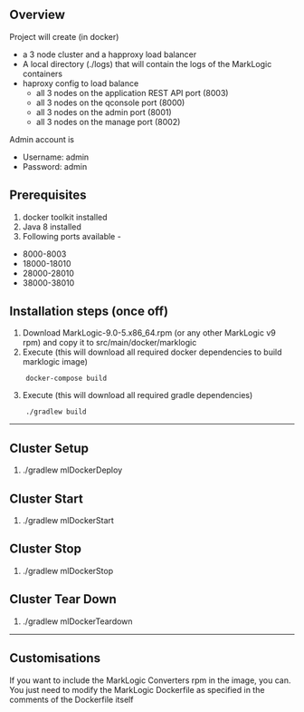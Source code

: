 Overview
---------

Project will create (in docker)

* a 3 node cluster and a happroxy load balancer
* A local directory (./logs) that will contain the logs of the MarkLogic containers
* haproxy config to load balance 
    * all 3 nodes on the application REST API port (8003)
    * all 3 nodes on the qconsole port (8000)
    * all 3 nodes on the admin port (8001)
    * all 3 nodes on the manage port (8002)

Admin account is
* Username: admin
* Password: admin

Prerequisites
-------------

1. docker toolkit installed
2. Java 8 installed
3. Following ports available -
* 8000-8003
* 18000-18010
* 28000-28010
* 38000-38010


Installation steps (once off)
-----------------------------
1. Download MarkLogic-9.0-5.x86_64.rpm (or any other MarkLogic v9 rpm) and copy it to src/main/docker/marklogic
2. Execute (this will download all required docker dependencies to build marklogic image)
```
    docker-compose build   
```
3. Execute (this will download all required gradle dependencies)
```
    ./gradlew build 
```

___


Cluster Setup
-------------
1. ./gradlew mlDockerDeploy

Cluster Start
-------------
1. ./gradlew mlDockerStart

Cluster Stop
-------------
1. ./gradlew mlDockerStop

Cluster Tear Down
----------------
1. ./gradlew mlDockerTeardown


___


Customisations
-------------
If you want to include the MarkLogic Converters rpm in the image, you can. You just need to modify the MarkLogic Dockerfile as specified in the comments of the Dockerfile itself